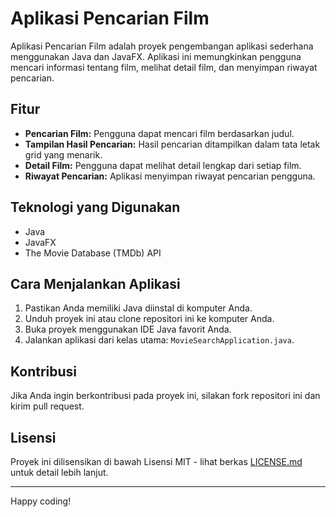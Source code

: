 # Aplikasi Pencarian Film

Aplikasi Pencarian Film adalah proyek pengembangan aplikasi sederhana menggunakan Java dan JavaFX. Aplikasi ini memungkinkan pengguna mencari informasi tentang film, melihat detail film, dan menyimpan riwayat pencarian.

## Fitur

- **Pencarian Film:** Pengguna dapat mencari film berdasarkan judul.
- **Tampilan Hasil Pencarian:** Hasil pencarian ditampilkan dalam tata letak grid yang menarik.
- **Detail Film:** Pengguna dapat melihat detail lengkap dari setiap film.
- **Riwayat Pencarian:** Aplikasi menyimpan riwayat pencarian pengguna.

## Teknologi yang Digunakan

- Java
- JavaFX
- The Movie Database (TMDb) API

## Cara Menjalankan Aplikasi

1. Pastikan Anda memiliki Java diinstal di komputer Anda.
2. Unduh proyek ini atau clone repositori ini ke komputer Anda.
3. Buka proyek menggunakan IDE Java favorit Anda.
4. Jalankan aplikasi dari kelas utama: `MovieSearchApplication.java`.

## Kontribusi

Jika Anda ingin berkontribusi pada proyek ini, silakan fork repositori ini dan kirim pull request.

## Lisensi

Proyek ini dilisensikan di bawah Lisensi MIT - lihat berkas [LICENSE.md](LICENSE.md) untuk detail lebih lanjut.

---

Happy coding!

